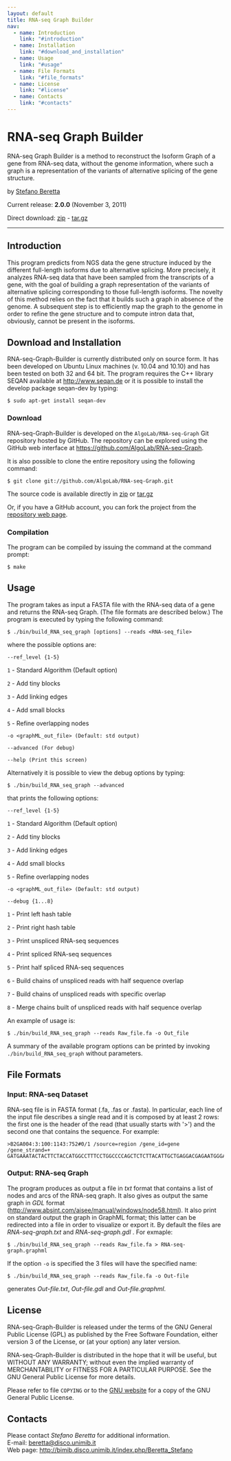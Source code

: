 ```yaml
---
layout: default
title: RNA-seq Graph Builder
nav:
  - name: Introduction
    link: "#introduction"
  - name: Installation
    link: "#download_and_installation"
  - name: Usage
    link: "#usage"
  - name: File Formats
    link: "#file_formats"
  - name: License
    link: "#license"
  - name: Contacts
    link: "#contacts"
---
```


  RNA-seq Graph Builder
==========

RNA-seq Graph Builder is a method to reconstruct the Isoform Graph of a gene from RNA-seq
data, without the genome information, where such a graph is a representation
of the variants of alternative splicing of the gene structure.


by [Stefano Beretta](http://bimib.disco.unimib.it/index.php/Beretta_Stefano)


Current release: **2.0.0** (November 3, 2011)

Direct download: [zip](https://github.com/AlgoLab/RNA-seq-Graph/zipball/v2.0.0) - [tar.gz](https://github.com/AlgoLab/RNA-seq-Graph/tarball/v2.0.0)


------------------------------------------------------------------------



## Introduction ##

This program predicts from NGS data the gene structure induced by the different 
full-length isoforms due to alternative splicing. More precisely, it analyzes 
RNA-seq data that have been sampled from the transcripts of a gene, with the goal
of building a graph representation of the variants of alternative splicing
corresponding to those full-length isoforms. The novelty of this method relies on
the fact that it builds such a graph in absence of the genome. A subsequent step 
is to efficiently map the graph to the genome in order to refine the gene structure 
and to compute intron data that, obviously, cannot be present in the isoforms.



## Download and Installation ##

RNA-seq-Graph-Builder is currently distributed only on source form.
It has been developed on Ubuntu Linux machines (v. 10.04 and
10.10) and has been tested on both 32 and 64 bit.
The program requires the C++ library SEQAN available at <http://www.seqan.de> 
or it is possible to install the develop package seqan-dev by typing:

    $ sudo apt-get install seqan-dev

### Download ###

RNA-seq-Graph-Builder is developed on the `AlgoLab/RNA-seq-Graph` Git repository hosted by
GitHub.
The repository can be explored using the GitHub web interface at
<https://github.com/AlgoLab/RNA-seq-Graph>.

It is also possible to clone the entire repository using the following
command:

    $ git clone git://github.com/AlgoLab/RNA-seq-Graph.git

The source code is available directly in [zip](https://github.com/AlgoLab/RNA-seq-Graph/zipball/v2.0.0) 
or [tar.gz](https://github.com/AlgoLab/RNA-seq-Graph/tarball/v2.0.0)
    
Or, if you have a GitHub account, you can fork the project from the
[repository web page](https://github.com/AlgoLab/RNA-seq-Graph).


### Compilation ###

The program can be compiled by issuing the command at the command
prompt:

    $ make


## Usage ##

The program takes as input a FASTA file with the RNA-seq data of a gene
and returns the RNA-seq Graph. (The file formats are described below.)
The program is executed by typing the following command:

    $ ./bin/build_RNA_seq_graph [options] --reads <RNA-seq_file>

where the possible options are:

    --ref_level {1-5}

 `1` - Standard Algorithm (Default option)

 `2` - Add tiny blocks

 `3` - Add linking edges

 `4` - Add small blocks

 `5` - Refine overlapping nodes

    -o <graphML_out_file> (Default: std output)

    --advanced (For debug)

    --help (Print this screen)

Alternatively it is possible to view the debug options by typing:

    $ ./bin/build_RNA_seq_graph --advanced

that prints the following options:

    --ref_level {1-5}

 `1` - Standard Algorithm (Default option)  

 `2` - Add tiny blocks  

 `3` - Add linking edges  

 `4` - Add small blocks  

 `5` - Refine overlapping nodes  

    -o <graphML_out_file> (Default: std output)

    --debug {1...8}

 `1` - Print left hash table  

 `2` - Print right hash table  

 `3` - Print unspliced RNA-seq sequences  

 `4` - Print spliced RNA-seq sequences

 `5` - Print half spliced RNA-seq sequences

 `6` - Build chains of unspliced reads with half sequence overlap

 `7` - Build chains of unspliced reads with specific overlap

 `8` - Merge chains built of unspliced reads with half sequence overlap

An example of usage is:

    $ ./bin/build_RNA_seq_graph --reads Raw_file.fa -o Out_file

A summary of the available program options can be printed by invoking
`./bin/build_RNA_seq_graph` without parameters.


## File Formats ##

### Input: RNA-seq Dataset ###

RNA-seq file is in FASTA format (.fa, .fas or .fasta).
In particular, each line of the input file describes a single
read and it is composed by at least 2 rows: the first one is the header of
the read (that usually starts with '>') and the second one that contains the
sequence. For example:

    >B2GA004:3:100:1143:752#0/1 /source=region /gene_id=gene /gene_strand=+
    GATGAAATACTACTTCTACCATGGCCTTTCCTGGCCCCAGCTCTCTTACATTGCTGAGGACGAGAATGGGAAGAT

### Output: RNA-seq Graph ###

The program produces as output a file in _txt_ format that contains
a list of nodes and arcs of the RNA-seq graph. It also gives as output 
the same graph in _GDL_ format (<http://www.absint.com/aisee/manual/windows/node58.html>).
It also print on standard output the graph in GraphML format; this latter can be 
redirected into a file in order to visualize or export it.
By default the files are _RNA-seq-graph.txt_ and _RNA-seq-graph.gdl_ .
For exmaple:

    $ ./bin/build_RNA_seq_graph --reads Raw_file.fa > RNA-seq-graph.graphml

If the option `-o` is specified the 3 files will have the specified name:

    $ ./bin/build_RNA_seq_graph --reads Raw_file.fa -o Out-file

generates _Out-file.txt_, _Out-file.gdl_ and _Out-file.graphml_.

## License ##

RNA-seq-Graph-Builder is released under the terms of the GNU General Public License
(GPL) as published by the Free Software Foundation, either version 3 of
the License, or (at your option) any later version.

RNA-seq-Graph-Builder is distributed in the hope that it will be useful, but WITHOUT
ANY WARRANTY; without even the implied warranty of MERCHANTABILITY or
FITNESS FOR A PARTICULAR PURPOSE.
See the GNU General Public License for more details.

Please refer to file `COPYING` or to the
[GNU website](http://www.gnu.org/licenses/) for a copy of the GNU
General Public License.


## Contacts ##

Please contact *Stefano Beretta* for additional information.  
E-mail:   <beretta@disco.unimib.it>  
Web page: <http://bimib.disco.unimib.it/index.php/Beretta_Stefano>


